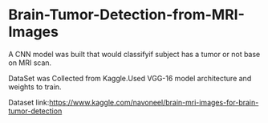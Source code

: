 # Brain-Tumor-Detection-from-MRI-Images
A CNN model was built that would classifyif subject has a tumor or not base on MRI scan.


DataSet was Collected from Kaggle.Used VGG-16 model architecture and weights to train.



Dataset link:https://www.kaggle.com/navoneel/brain-mri-images-for-brain-tumor-detection
